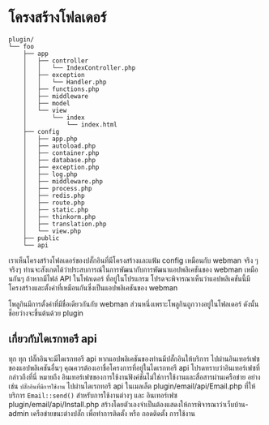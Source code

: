# โครงสร้างโฟลเดอร์

```
plugin/
└── foo
    ├── app
    │   ├── controller
    │   │   └── IndexController.php
    │   ├── exception
    │   │   └── Handler.php
    │   ├── functions.php
    │   ├── middleware
    │   ├── model
    │   └── view
    │       └── index
    │           └── index.html
    ├── config
    │   ├── app.php
    │   ├── autoload.php
    │   ├── container.php
    │   ├── database.php
    │   ├── exception.php
    │   ├── log.php
    │   ├── middleware.php
    │   ├── process.php
    │   ├── redis.php
    │   ├── route.php
    │   ├── static.php
    │   ├── thinkorm.php
    │   ├── translation.php
    │   └── view.php
    ├── public
    └── api
```

เราเห็นโครงสร้างโฟลเดอร์ของปลั๊กอินที่มีโครงสร้างและแฟ้ม config เหมือนกับ webman จริง ๆ จริงๆ ท่านจะสังเกตได้ว่าประสบการณ์ในการพัฒนากับการพัฒนาแอปพลิเคชันของ webman เหมือนกันๆ ถ้าหากมีไฟล์ API ในโฟลเดอร์ ที่อยู่ในโปรแกรม โปรดจะพิจารณาเห็นว่าแอปพลิเคชันนี้มีโครงสร้างและตั้งค่าที่เหมือนกันซึ่งเป็นแอปพลิเคชันของ webman

โพลูกินมีการตั้งค่าที่มีชื่อเดียวกันกับ webman ส่วนหนึ่งเพราะโพลูกินถูกวางอยู่ในโฟลเดอร์ ดังนั้นช็อยว่างจะขึ้นต้นด้วย plugin

## เกี่ยวกับไดเรกทอรี api
ทุก ทุก ปลั๊กอินจะมีไดเรกทอรี api หากแอปพลิเคชันของท่านมีปลั๊กอินให้บริการ ไปผ่านอินเทอร์เฟซ ของแอปพลิเคชันอื่นๆ คุณควรต้องเอาชื่อโครงการที่อยู่ในไดเรกทอรี api
โปรดทราบว่าอินเทอร์เฟซที่กล่าวถึงที่นี่ หมายถึง อินเทอร์เฟซของการใช้งานฟังค์ชันไม่ใช่การใช้งานและสื่อสารผ่านเครือข่าย
อย่างเช่น `ปลั๊กอินที่มีการใช้งาน`  ไปผ่านไดเรกทอรี api ในเมลเล็ต plugin/email/api/Email.php ที่ให้บริการ `Email::send()` สำหรับการใช้งานต่างๆ  และ อินเทอร์เฟซ plugin/email/api/Install.php สร้างโดยตัวเองจำเป็นต้องแสดงให้การพิจารณาว่าเว็บบ้าน-admin เครือข่ายขนะต่างปลั๊ก เพื่อทำการติดตั้ง หรือ ถอดติดตั้ง การใช้งาน  
